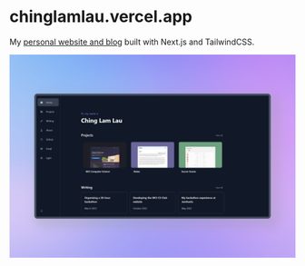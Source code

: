# chinglamlau.vercel.app

My [personal website and blog](https://chinglamlau.vercel.app/) built with Next.js and TailwindCSS.

![screenshot](screenshot.png)